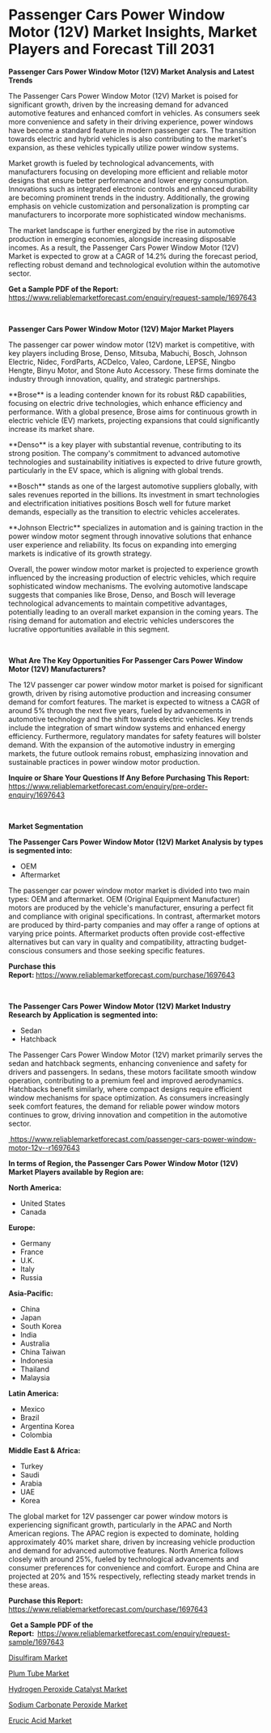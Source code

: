 <p><h1>Passenger Cars Power Window Motor (12V) Market Insights, Market Players and Forecast Till 2031</h1></p><p><strong>Passenger Cars Power Window Motor (12V) Market Analysis and Latest Trends</strong></p>
<p><p>The Passenger Cars Power Window Motor (12V) Market is poised for significant growth, driven by the increasing demand for advanced automotive features and enhanced comfort in vehicles. As consumers seek more convenience and safety in their driving experience, power windows have become a standard feature in modern passenger cars. The transition towards electric and hybrid vehicles is also contributing to the market's expansion, as these vehicles typically utilize power window systems.</p><p>Market growth is fueled by technological advancements, with manufacturers focusing on developing more efficient and reliable motor designs that ensure better performance and lower energy consumption. Innovations such as integrated electronic controls and enhanced durability are becoming prominent trends in the industry. Additionally, the growing emphasis on vehicle customization and personalization is prompting car manufacturers to incorporate more sophisticated window mechanisms.</p><p>The market landscape is further energized by the rise in automotive production in emerging economies, alongside increasing disposable incomes. As a result, the Passenger Cars Power Window Motor (12V) Market is expected to grow at a CAGR of 14.2% during the forecast period, reflecting robust demand and technological evolution within the automotive sector.</p></p>
<p><strong>Get a Sample PDF of the Report:&nbsp;</strong> <a href="https://www.reliablemarketforecast.com/enquiry/request-sample/1697643?utm_campaign=1117&utm_medium=2&utm_source=Github&utm_content=ia&utm_term=03102024&utm_id=passenger-cars-power-window-motor-12v">https://www.reliablemarketforecast.com/enquiry/request-sample/1697643</a></p>
<p>&nbsp;</p>
<p><strong>Passenger Cars Power Window Motor (12V) Major Market Players</strong></p>
<p><p>The passenger car power window motor (12V) market is competitive, with key players including Brose, Denso, Mitsuba, Mabuchi, Bosch, Johnson Electric, Nidec, FordParts, ACDelco, Valeo, Cardone, LEPSE, Ningbo Hengte, Binyu Motor, and Stone Auto Accessory. These firms dominate the industry through innovation, quality, and strategic partnerships.</p><p>**Brose** is a leading contender known for its robust R&D capabilities, focusing on electric drive technologies, which enhance efficiency and performance. With a global presence, Brose aims for continuous growth in electric vehicle (EV) markets, projecting expansions that could significantly increase its market share.</p><p>**Denso** is a key player with substantial revenue, contributing to its strong position. The company's commitment to advanced automotive technologies and sustainability initiatives is expected to drive future growth, particularly in the EV space, which is aligning with global trends.</p><p>**Bosch** stands as one of the largest automotive suppliers globally, with sales revenues reported in the billions. Its investment in smart technologies and electrification initiatives positions Bosch well for future market demands, especially as the transition to electric vehicles accelerates.</p><p>**Johnson Electric** specializes in automation and is gaining traction in the power window motor segment through innovative solutions that enhance user experience and reliability. Its focus on expanding into emerging markets is indicative of its growth strategy.</p><p>Overall, the power window motor market is projected to experience growth influenced by the increasing production of electric vehicles, which require sophisticated window mechanisms. The evolving automotive landscape suggests that companies like Brose, Denso, and Bosch will leverage technological advancements to maintain competitive advantages, potentially leading to an overall market expansion in the coming years. The rising demand for automation and electric vehicles underscores the lucrative opportunities available in this segment.</p></p>
<p>&nbsp;</p>
<p><strong>What Are The Key Opportunities For Passenger Cars Power Window Motor (12V) Manufacturers?</strong></p>
<p><p>The 12V passenger car power window motor market is poised for significant growth, driven by rising automotive production and increasing consumer demand for comfort features. The market is expected to witness a CAGR of around 5% through the next five years, fueled by advancements in automotive technology and the shift towards electric vehicles. Key trends include the integration of smart window systems and enhanced energy efficiency. Furthermore, regulatory mandates for safety features will bolster demand. With the expansion of the automotive industry in emerging markets, the future outlook remains robust, emphasizing innovation and sustainable practices in power window motor production.</p></p>
<p><strong>Inquire or Share Your Questions If Any Before Purchasing This Report:</strong> <a href="https://www.reliablemarketforecast.com/enquiry/pre-order-enquiry/1697643?utm_campaign=1117&utm_medium=2&utm_source=Github&utm_content=ia&utm_term=03102024&utm_id=passenger-cars-power-window-motor-12v">https://www.reliablemarketforecast.com/enquiry/pre-order-enquiry/1697643</a></p>
<p>&nbsp;</p>
<p><strong>Market Segmentation</strong></p>
<p><strong>The Passenger Cars Power Window Motor (12V) Market Analysis by types is segmented into:</strong></p>
<p><ul><li>OEM</li><li>Aftermarket</li></ul></p>
<p><p>The passenger car power window motor market is divided into two main types: OEM and aftermarket. OEM (Original Equipment Manufacturer) motors are produced by the vehicle's manufacturer, ensuring a perfect fit and compliance with original specifications. In contrast, aftermarket motors are produced by third-party companies and may offer a range of options at varying price points. Aftermarket products often provide cost-effective alternatives but can vary in quality and compatibility, attracting budget-conscious consumers and those seeking specific features.</p></p>
<p><strong>Purchase this Report:&nbsp;</strong><a href="https://www.reliablemarketforecast.com/purchase/1697643?utm_campaign=1117&utm_medium=2&utm_source=Github&utm_content=ia&utm_term=03102024&utm_id=passenger-cars-power-window-motor-12v">https://www.reliablemarketforecast.com/purchase/1697643</a></p>
<p>&nbsp;</p>
<p><strong>The Passenger Cars Power Window Motor (12V) Market Industry Research by Application is segmented into:</strong></p>
<p><ul><li>Sedan</li><li>Hatchback</li></ul></p>
<p><p>The Passenger Cars Power Window Motor (12V) market primarily serves the sedan and hatchback segments, enhancing convenience and safety for drivers and passengers. In sedans, these motors facilitate smooth window operation, contributing to a premium feel and improved aerodynamics. Hatchbacks benefit similarly, where compact designs require efficient window mechanisms for space optimization. As consumers increasingly seek comfort features, the demand for reliable power window motors continues to grow, driving innovation and competition in the automotive sector.</p></p>
<p><a href="https://www.reliablemarketforecast.com/passenger-cars-power-window-motor-12v--r1697643?utm_campaign=1117&utm_medium=2&utm_source=Github&utm_content=ia&utm_term=03102024&utm_id=passenger-cars-power-window-motor-12v">&nbsp;https://www.reliablemarketforecast.com/passenger-cars-power-window-motor-12v--r1697643</a></p>
<p><strong>In terms of Region, the Passenger Cars Power Window Motor (12V) Market Players available by Region are:</strong></p>
<p>
    <p> <strong> North America: </strong>
        <ul>
            <li>United States</li>
            <li>Canada</li>
        </ul>
        </p> 
    <p> <strong> Europe: </strong>
        <ul>
            <li>Germany</li>
            <li>France</li>
            <li>U.K.</li>
            <li>Italy</li>
            <li>Russia</li>
        </ul>
        </p> 
    <p> <strong> Asia-Pacific: </strong>
        <ul>
            <li>China</li>
            <li>Japan</li>
            <li>South Korea</li>
            <li>India</li>
            <li>Australia</li>
            <li>China Taiwan</li>
            <li>Indonesia</li>
            <li>Thailand</li>
            <li>Malaysia</li>
        </ul>
        </p> 
    <p> <strong> Latin America: </strong>
        <ul>
            <li>Mexico</li>
            <li>Brazil</li>
            <li>Argentina Korea</li>
            <li>Colombia</li>
        </ul>
        </p> 
    <p> <strong> Middle East & Africa: </strong>
        <ul>
            <li>Turkey</li>
            <li>Saudi</li>
            <li>Arabia</li>
            <li>UAE</li>
            <li>Korea</li>
        </ul>
    </p>
    </p>
<p><p>The global market for 12V passenger car power window motors is experiencing significant growth, particularly in the APAC and North American regions. The APAC region is expected to dominate, holding approximately 40% market share, driven by increasing vehicle production and demand for advanced automotive features. North America follows closely with around 25%, fueled by technological advancements and consumer preferences for convenience and comfort. Europe and China are projected at 20% and 15% respectively, reflecting steady market trends in these areas.</p></p>
<p><strong>Purchase this Report: </strong><a href="https://www.reliablemarketforecast.com/purchase/1697643?utm_campaign=1117&utm_medium=2&utm_source=Github&utm_content=ia&utm_term=03102024&utm_id=passenger-cars-power-window-motor-12v">https://www.reliablemarketforecast.com/purchase/1697643</a></p>
<p>&nbsp;<strong>Get a Sample PDF of the Report:&nbsp;&nbsp;</strong><a href="https://www.reliablemarketforecast.com/enquiry/request-sample/1697643?utm_campaign=1117&utm_medium=2&utm_source=Github&utm_content=ia&utm_term=03102024&utm_id=passenger-cars-power-window-motor-12v">https://www.reliablemarketforecast.com/enquiry/request-sample/1697643</a></p>
<p><strong></strong></p>
<p><p><a href="https://www.linkedin.com/pulse/deep-dive-disulfiram-market-itstrends-segmentation-competitive-lqvzf?utm_campaign=1117&utm_medium=2&utm_source=Github&utm_content=ia&utm_term=03102024&utm_id=passenger-cars-power-window-motor-12v">Disulfiram Market</a></p><p><a href="https://www.linkedin.com/pulse/global-plum-tube-market-size-expected-experience-cagr-5-through-zjsof?utm_campaign=1117&utm_medium=2&utm_source=Github&utm_content=ia&utm_term=03102024&utm_id=passenger-cars-power-window-motor-12v">Plum Tube Market</a></p><p><a href="https://www.linkedin.com/pulse/hydrogen-peroxide-catalyst-market-indicators-size-regional-wnkjf?utm_campaign=1117&utm_medium=2&utm_source=Github&utm_content=ia&utm_term=03102024&utm_id=passenger-cars-power-window-motor-12v">Hydrogen Peroxide Catalyst Market</a></p><p><a href="https://www.linkedin.com/pulse/sodium-carbonate-peroxide-market-size-share-trends-analysis-0gjyf?utm_campaign=1117&utm_medium=2&utm_source=Github&utm_content=ia&utm_term=03102024&utm_id=passenger-cars-power-window-motor-12v">Sodium Carbonate Peroxide Market</a></p><p><a href="https://www.linkedin.com/pulse/erucic-acid-market-global-insights-sales-trends-2024-qc4qf?utm_campaign=1117&utm_medium=2&utm_source=Github&utm_content=ia&utm_term=03102024&utm_id=passenger-cars-power-window-motor-12v">Erucic Acid Market</a></p></p>